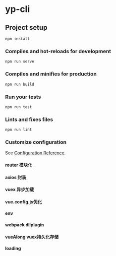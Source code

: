 # yp-cli

## Project setup
```
npm install
```

### Compiles and hot-reloads for development
```
npm run serve
```

### Compiles and minifies for production
```
npm run build
```

### Run your tests
```
npm run test
```

### Lints and fixes files
```
npm run lint
```

### Customize configuration
See [Configuration Reference](https://cli.vuejs.org/config/).

#### router 模块化

#### axios 封装

#### vuex 异步加载

#### vue.config.js优化

#### env

#### webpack dllplugin

#### vueAlong vuex持久化存储

#### loading